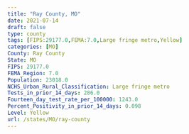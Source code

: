 ```yaml
---
title: "Ray County, MO"
date: 2021-07-14
draft: false
type: county
tags: [FIPS:29177.0,FEMA:7.0,Large fringe metro,Yellow]
categories: [MO]
County: Ray County
State: MO
FIPS: 29177.0
FEMA_Region: 7.0
Population: 23018.0
NCHS_Urban_Rural_Classification: Large fringe metro
Tests_in_prior_14_days: 286.0
Fourteen_day_test_rate_per_100000: 1243.0
Percent_Positivity_in_prior_14_days: 0.098
Level: Yellow
url: /states/MO/ray-county
---
```



